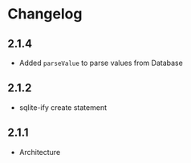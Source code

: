 # Changelog

## 2.1.4

+ Added `parseValue` to parse values from Database

## 2.1.2

+ sqlite-ify create statement

## 2.1.1

+ Architecture
